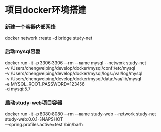 # 项目docker环境搭建

### 新建一个容器内部网络
docker network create -d bridge study-net

### 启动mysql容器
docker run -it -p 3306:3306 --rm --name mysql --network study-net  \
-v /Users/chengweiping/develop/docker/mysql/conf:/etc/mysql \
-v /Users/chengweiping/develop/docker/mysql/logs:/var/log/mysql \
-v /Users/chengweiping/develop/docker/mysql/data:/var/lib/mysql \
-e MYSQL_ROOT_PASSWORD=123456 \
-d mysql:5.7

### 启动study-web项目容器
docker run -it -p 8080:8080 --rm --name study-web --network study-net \
study-web:0.0.1-SNAPSHOT \
--spring.profiles.active=test /bin/bash
